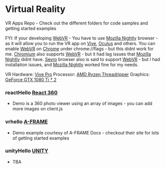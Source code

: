 # Virtual Reality
VR Apps Repo - Check out the different folders for code samples and getting started examples

FYI: If your developing [WebVR](https://webvr.info/) - You have to use [Mozilla Nightly](https://www.mozilla.org/en-US/firefox/channel/desktop/) browser - as it will allow you to run the VR app on [Vive](https://www.vive.com/us/product/vive-pro/), [Oculus](https://www.oculus.com/rift/) and others. You can enable [WebVR](https://webvr.info/) on [Chrome](https://www.google.com/chrome/) under chrome://flags - but this didnt work for me.  [Chromium](https://www.chromium.org/) also supports [WebVR](https://webvr.info/) - but it had lag issues that [Mozilla Nightly](https://www.mozilla.org/en-US/firefox/channel/desktop/) didnt have. [Sevro](https://servo.org/) browser also is said to support [WebVR](https://webvr.info/) - but I had installation issues, and [Mozilla Nightly](https://www.mozilla.org/en-US/firefox/channel/desktop/) worked fine for my needs.

VR Hardware: [Vive Pro](https://www.vive.com/us/product/vive-pro/)
Processor: [AMD Ryzen Threadripper](https://www.amd.com/en/products/ryzen-threadripper)
Graphics: [GeForce GTX 1080 Ti * 2](https://www.nvidia.com/en-us/geforce/products/10series/geforce-gtx-1080-ti/)

### reactHello [React 360](https://facebook.github.io/react-360/)
 - Demo is a 360 photo viewer using an array of images - you can add more images on client.js

### vrhello [A-FRAME](https://aframe.io/)
 - Demo example courtesy of A-FRAME Docs - checkout their site for lots of getting started examples

### unityHello [UNITY](https://unity3d.com/)
 - TBA

